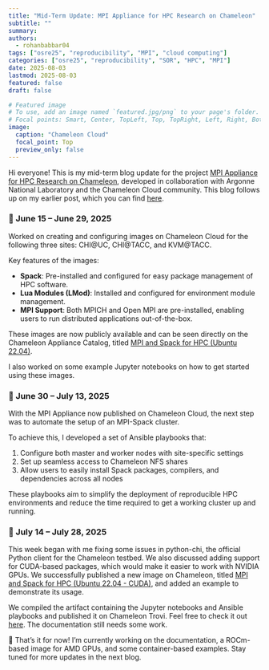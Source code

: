 ```yaml
---
title: "Mid-Term Update: MPI Appliance for HPC Research on Chameleon"
subtitle: ""
summary:
authors: 
  - rohanbabbar04
tags: ["osre25", "reproducibility", "MPI", "cloud computing"]
categories: ["osre25", "reproducibility", "SOR", "HPC", "MPI"]
date: 2025-08-03
lastmod: 2025-08-03
featured: false
draft: false

# Featured image
# To use, add an image named `featured.jpg/png` to your page's folder.
# Focal points: Smart, Center, TopLeft, Top, TopRight, Left, Right, BottomLeft, Bottom, BottomRight.
image:
  caption: "Chameleon Cloud"
  focal_point: Top
  preview_only: false
---
```


Hi everyone! This is my mid-term blog update for the project [MPI Appliance for HPC Research on Chameleon](https://ucsc-ospo.github.io/project/osre25/uchicago/mpi/), developed in collaboration with Argonne National Laboratory and the Chameleon Cloud community. 
This blog follows up on my earlier post, which you can find [here](https://ucsc-ospo.github.io/report/osre25/uchicago/mpi/20250614-rohan-babbar/).

### 🔧 June 15 – June 29, 2025

Worked on creating and configuring images on Chameleon Cloud for the following three sites: 
CHI@UC, CHI@TACC, and KVM@TACC.

Key features of the images:
- **Spack**: Pre-installed and configured for easy package management of HPC software.
- **Lua Modules (LMod)**: Installed and configured for environment module management.
- **MPI Support**: Both MPICH and Open MPI are pre-installed, enabling users to run distributed applications out-of-the-box.

These images are now publicly available and can be seen directly on the Chameleon Appliance Catalog, titled [MPI and Spack for HPC (Ubuntu 22.04)](https://chameleoncloud.org/appliances/127/).

I also worked on some example Jupyter notebooks on how to get started using these images.

### 🔧 June 30 – July 13, 2025

With the MPI Appliance now published on Chameleon Cloud, the next step was to automate the setup of an MPI-Spack cluster.

To achieve this, I developed a set of Ansible playbooks that:

1) Configure both master and worker nodes with site-specific settings
2) Set up seamless access to Chameleon NFS shares
3) Allow users to easily install Spack packages, compilers, and dependencies across all nodes

These playbooks aim to simplify the deployment of reproducible HPC environments and reduce the time required to get a working cluster up and running.

### 🔧 July 14 – July 28, 2025

This week began with me fixing some issues in python-chi, the official Python client for the Chameleon testbed.
We also discussed adding support for CUDA-based packages, which would make it easier to work with NVIDIA GPUs.
We successfully published a new image on Chameleon, titled [MPI and Spack for HPC (Ubuntu 22.04 - CUDA)](https://chameleoncloud.org/appliances/130/), and added an example to demonstrate its usage.

We compiled the artifact containing the Jupyter notebooks and Ansible playbooks and published it on Chameleon Trovi. 
Feel free to check it out [here](https://chameleoncloud.org/experiment/share/7424a8dc-0688-4383-9d67-1e40ff37de17). The documentation still needs some work.

📌 That’s it for now! I’m currently working on the documentation, a ROCm-based image for AMD GPUs, and some container-based examples. 
Stay tuned for more updates in the next blog.
